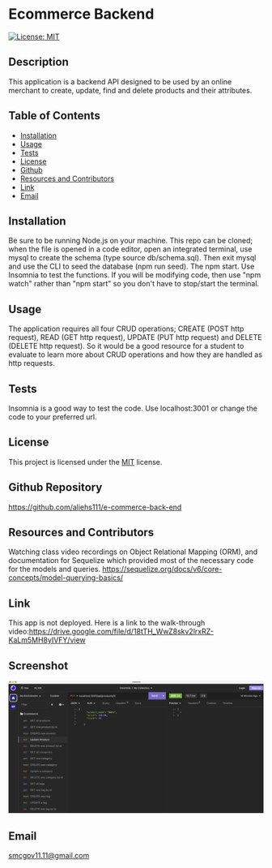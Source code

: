 # Ecommerce Backend
  [![License: MIT](https://img.shields.io/badge/License-MIT-yellow.svg)](https://opensource.org/licenses/MIT)
  ## Description
  This application is a backend API designed to be used by an online merchant to create, update, find and delete products and their attributes.
  ## Table of Contents
  * [Installation](#installation)
  * [Usage](#usage)
  * [Tests](#tests)
  * [License](#license)
  * [Github](#github)
  * [Resources and Contributors](#resources-and-contributors)
  * [Link](#link)
  * [Email](#email)
  
 ## Installation
 Be sure to be running Node.js on your machine.  This repo can be cloned; when the file is opened in a code editor, open an integrated terminal, use mysql to create the schema (type source db/schema.sql). Then exit mysql and use the CLI to seed the database (npm run seed).  The npm start.  Use Insomnia to test the functions.  If you will be modifying code, then use "npm watch" rather than "npm start" so you don't have to stop/start the terminal.
 ## Usage
 The application requires all four CRUD operations; CREATE (POST http request), READ (GET http request), UPDATE (PUT http request) and DELETE (DELETE http request).  So it would be a good resource for a student to evaluate to learn more about CRUD operations and how they are handled as http requests.
 ## Tests
 Insomnia is a good way to test the code.  Use localhost:3001 or change the code to your preferred url.
 ## License
 This project is licensed under the [MIT](https://opensource.org/licenses/MIT) license.
 ## Github Repository
 https://github.com/aliehs111/e-commerce-back-end
 ## Resources and Contributors
 Watching class video recordings on Object Relational Mapping (ORM), and documentation for Sequelize which provided most of the necessary code for the models and queries. https://sequelize.org/docs/v6/core-concepts/model-querying-basics/
 ## Link
 This app is not deployed.  Here is a link to the walk-through video:https://drive.google.com/file/d/18tTH_WwZ8skv2lrxRZ-KaLm5MH8yIVFY/view
 ## Screenshot
 ![Alt text](/Assets/Screenshot%202023-08-20%20at%206.19.25%20PM.png)
 ## Email
 smcgov11.11@gmail.com
    
  

